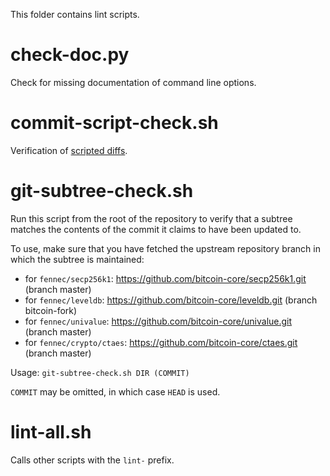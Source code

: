 This folder contains lint scripts.

check-doc.py
============
Check for missing documentation of command line options.

commit-script-check.sh
======================
Verification of [scripted diffs](/doc/developer-notes.md#scripted-diffs).

git-subtree-check.sh
====================
Run this script from the root of the repository to verify that a subtree matches the contents of
the commit it claims to have been updated to.

To use, make sure that you have fetched the upstream repository branch in which the subtree is
maintained:
* for `fennec/secp256k1`: https://github.com/bitcoin-core/secp256k1.git (branch master)
* for `fennec/leveldb`: https://github.com/bitcoin-core/leveldb.git (branch bitcoin-fork)
* for `fennec/univalue`: https://github.com/bitcoin-core/univalue.git (branch master)
* for `fennec/crypto/ctaes`: https://github.com/bitcoin-core/ctaes.git (branch master)

Usage: `git-subtree-check.sh DIR (COMMIT)`

`COMMIT` may be omitted, in which case `HEAD` is used.

lint-all.sh
===========
Calls other scripts with the `lint-` prefix.
